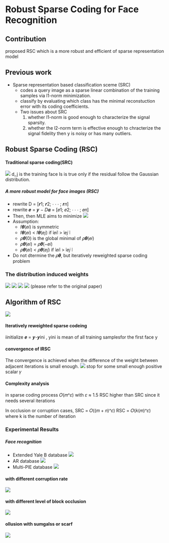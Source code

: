 # Robust Sparse Coding for Face Recognition

## Contribution
proposed RSC which is a more robust and efficient of sparse representation model

## Previous work
* Sparse representation based classification sceme (SRC)
    * codes a query image as a sparse linear combination of the training samples via l1-norm minimization. 
    * classify by evaluating which class has the minimal reconstuction error with its coding coefficients.
    * Two issues about SRC
        1. whether l1-norm is good enough to characterize the signal sparsity.
        2. whether the l2-norm term is effective enough to  chracterize the signal fidelity then y is noisy or has many outliers.


## Robust Sparse Coding (RSC)
#### Traditional sparse coding(SRC)
![](https://i.imgur.com/6ksfyzd.png)
d_j is the training face
Is is true only if the residual follow the Gaussian distribution.

##### A more robust model for face images (RSC)
* rewrite D = [𝒓1; 𝒓2; ⋅ ⋅ ⋅ ; 𝒓𝑛]
* rewrite 𝒆 = 𝒚 − 𝐷𝜶 = [𝑒1; 𝑒2; ⋅ ⋅ ⋅ ; 𝑒𝑛]
* Then, then MLE aims to minimize 
    ![](https://i.imgur.com/fbYWvO1.png)
* Assumption:
    * 𝑓𝜽(𝑒𝑖) is symmetric
    * 𝑓𝜽(𝑒𝑖) < 𝑓𝜽(𝑒𝑗) if ∣𝑒𝑖∣ > ∣𝑒𝑗 ∣
    * 𝜌𝜽(0) is the global minimal of 𝜌𝜽(𝑒𝑖)
    * 𝜌𝜽(𝑒𝑖) = 𝜌𝜽(−𝑒𝑖)
    * 𝜌𝜽(𝑒𝑖) < 𝜌𝜽(𝑒𝑗) if ∣𝑒𝑖∣ > ∣𝑒𝑗 ∣
* Do not dtermine the 𝜌𝜽, but iteratively reweighted sparse coding problem

### The distribution induced weights
![](https://i.imgur.com/Sjn6Uyh.png)
![](https://i.imgur.com/6WInenk.png)
![](https://i.imgur.com/k8GQlBu.png)
![](https://i.imgur.com/4xiTCSX.png)
(please refer to the original paper)


## Algorithm of RSC
![](https://i.imgur.com/3E3j9WZ.png)

#### Iteratively reweighted sparse codeing
iinitialize 𝒆 = 𝒚-𝒚ini , yini is mean of all training samplesfor the first face y

#### convergence of IRSC
The convergence is achieved when the difference of the
weight between adjacent iterations is small enough.
![](https://i.imgur.com/iMpcqnz.png)
stop for some small enough positive scalar 𝛾

#### Complexity analysis
in sparse coding process 𝑂(𝑚^𝜀) with 𝜀 ≈ 1.5
RSC higher than SRC since it needs several iterations

In occlusion or corruption cases, SRC = 𝑂((𝑚 + 𝑛)^𝜀)
RSC = 𝑂(𝑘(𝑚)^𝜀) where k is the number of iteration

### Experimental Results
##### Face recognition
* Extended Yale B database
![](https://i.imgur.com/XiIBhHp.png)
* AR database
![](https://i.imgur.com/oeE54EE.png)
* Multi-PIE database
![](https://i.imgur.com/mf56A4Q.png)

#### with different corruption rate
![](https://i.imgur.com/1JOC1GN.png)
#### with different level of block occlusion
![](https://i.imgur.com/3ISmDd4.png)

#### ollusion with sumgalss or scarf
![](https://i.imgur.com/keAzOqr.png)


